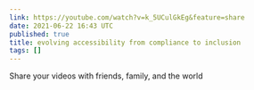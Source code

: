 ```yaml
---
link: https://youtube.com/watch?v=k_5UCulGkEg&feature=share
date: 2021-06-22 16:43 UTC
published: true
title: evolving accessibility from compliance to inclusion
tags: []
---
```


Share your videos with friends, family, and the world
